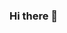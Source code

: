 ### Hi there 👋

<!--
**lishui01/lishui01** is a ✨ _special_ ✨ repository because its `README.md` (this file) appears on your GitHub profile.
第一次实验作业
-->
